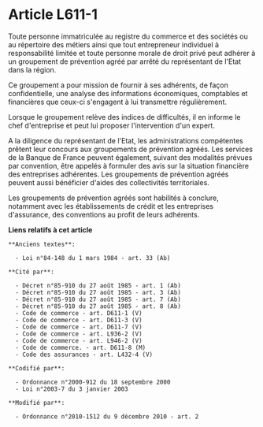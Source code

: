 # Article L611-1

Toute personne immatriculée au registre du commerce et des sociétés ou au répertoire des métiers ainsi que tout entrepreneur
individuel à responsabilité limitée et toute personne morale de droit privé peut adhérer à un groupement de prévention agréé
par arrêté du représentant de l'Etat dans la région.

Ce groupement a pour mission de fournir à ses adhérents, de façon confidentielle, une analyse des informations économiques,
comptables et financières que ceux-ci s'engagent à lui transmettre régulièrement.

Lorsque le groupement relève des indices de difficultés, il en informe le chef d'entreprise et peut lui proposer
l'intervention d'un expert.

A la diligence du représentant de l'Etat, les administrations compétentes prêtent leur concours aux groupements de prévention
agréés. Les services de la Banque de France peuvent également, suivant des modalités prévues par convention, être appelés à
formuler des avis sur la situation financière des entreprises adhérentes. Les groupements de prévention agréés peuvent aussi
bénéficier d'aides des collectivités territoriales.

Les groupements de prévention agréés sont habilités à conclure, notamment avec les établissements de crédit et les
entreprises d'assurance, des conventions au profit de leurs adhérents.

**Liens relatifs à cet article**

	**Anciens textes**:

	  - Loi n°84-148 du 1 mars 1984 - art. 33 (Ab)

	**Cité par**:

	  - Décret n°85-910 du 27 août 1985 - art. 1 (Ab)
	  - Décret n°85-910 du 27 août 1985 - art. 3 (Ab)
	  - Décret n°85-910 du 27 août 1985 - art. 7 (Ab)
	  - Décret n°85-910 du 27 août 1985 - art. 8 (Ab)
	  - Code de commerce - art. D611-1 (V)
	  - Code de commerce - art. D611-3 (V)
	  - Code de commerce - art. D611-7 (V)
	  - Code de commerce - art. L936-2 (V)
	  - Code de commerce - art. L946-2 (V)
	  - Code de commerce. - art. D611-8 (M)
	  - Code des assurances - art. L432-4 (V)

	**Codifié par**:

	  - Ordonnance n°2000-912 du 18 septembre 2000
	  - Loi n°2003-7 du 3 janvier 2003

	**Modifié par**:

	  - Ordonnance n°2010-1512 du 9 décembre 2010 - art. 2
